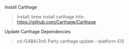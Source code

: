 
Install Carthage
  > install: brew install carthage
  > info: https://github.com/Carthage/Carthage


Update Carthage Dependencies
  > cd <installdir>/S4BA/3rd\ Party
  > carthage update --platform iOS

